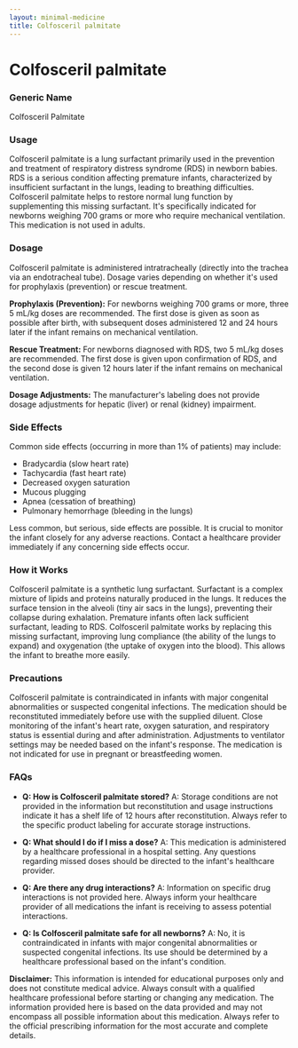 ```yaml
---
layout: minimal-medicine
title: Colfosceril palmitate
---
```


# Colfosceril palmitate
### Generic Name
Colfosceril Palmitate

### Usage
Colfosceril palmitate is a lung surfactant primarily used in the prevention and treatment of respiratory distress syndrome (RDS) in newborn babies.  RDS is a serious condition affecting premature infants, characterized by insufficient surfactant in the lungs, leading to breathing difficulties.  Colfosceril palmitate helps to restore normal lung function by supplementing this missing surfactant.  It's specifically indicated for newborns weighing 700 grams or more who require mechanical ventilation.  This medication is not used in adults.

### Dosage
Colfosceril palmitate is administered intratracheally (directly into the trachea via an endotracheal tube).  Dosage varies depending on whether it's used for prophylaxis (prevention) or rescue treatment.

**Prophylaxis (Prevention):**  For newborns weighing 700 grams or more, three 5 mL/kg doses are recommended. The first dose is given as soon as possible after birth, with subsequent doses administered 12 and 24 hours later if the infant remains on mechanical ventilation.

**Rescue Treatment:** For newborns diagnosed with RDS, two 5 mL/kg doses are recommended. The first dose is given upon confirmation of RDS, and the second dose is given 12 hours later if the infant remains on mechanical ventilation.

**Dosage Adjustments:**  The manufacturer's labeling does not provide dosage adjustments for hepatic (liver) or renal (kidney) impairment.


### Side Effects
Common side effects (occurring in more than 1% of patients) may include:

*   Bradycardia (slow heart rate)
*   Tachycardia (fast heart rate)
*   Decreased oxygen saturation
*   Mucous plugging
*   Apnea (cessation of breathing)
*   Pulmonary hemorrhage (bleeding in the lungs)


Less common, but serious, side effects are possible.  It is crucial to monitor the infant closely for any adverse reactions.  Contact a healthcare provider immediately if any concerning side effects occur.

### How it Works
Colfosceril palmitate is a synthetic lung surfactant.  Surfactant is a complex mixture of lipids and proteins naturally produced in the lungs. It reduces the surface tension in the alveoli (tiny air sacs in the lungs), preventing their collapse during exhalation.  Premature infants often lack sufficient surfactant, leading to RDS. Colfosceril palmitate works by replacing this missing surfactant, improving lung compliance (the ability of the lungs to expand) and oxygenation (the uptake of oxygen into the blood). This allows the infant to breathe more easily.

### Precautions
Colfosceril palmitate is contraindicated in infants with major congenital abnormalities or suspected congenital infections.  The medication should be reconstituted immediately before use with the supplied diluent.  Close monitoring of the infant's heart rate, oxygen saturation, and respiratory status is essential during and after administration.  Adjustments to ventilator settings may be needed based on the infant's response.  The medication is not indicated for use in pregnant or breastfeeding women.


### FAQs

*   **Q: How is Colfosceril palmitate stored?** A: Storage conditions are not provided in the information but reconstitution and usage instructions indicate it has a shelf life of 12 hours after reconstitution. Always refer to the specific product labeling for accurate storage instructions.

*   **Q: What should I do if I miss a dose?** A:  This medication is administered by a healthcare professional in a hospital setting.  Any questions regarding missed doses should be directed to the infant's healthcare provider.

*   **Q: Are there any drug interactions?** A:  Information on specific drug interactions is not provided here.  Always inform your healthcare provider of all medications the infant is receiving to assess potential interactions.

*   **Q: Is Colfosceril palmitate safe for all newborns?** A: No, it is contraindicated in infants with major congenital abnormalities or suspected congenital infections.  Its use should be determined by a healthcare professional based on the infant's condition.



**Disclaimer:** This information is intended for educational purposes only and does not constitute medical advice. Always consult with a qualified healthcare professional before starting or changing any medication.  The information provided here is based on the data provided and may not encompass all possible information about this medication.  Always refer to the official prescribing information for the most accurate and complete details.
